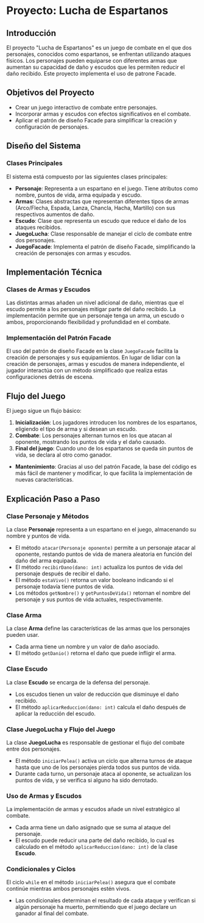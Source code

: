 # Proyecto: Lucha de Espartanos

## Introducción
El proyecto "Lucha de Espartanos" es un juego de combate en el que dos personajes, conocidos como espartanos, se enfrentan utilizando ataques físicos. Los personajes pueden equiparse con diferentes armas que aumentan su capacidad de daño y escudos que les permiten reducir el daño recibido. Este proyecto implementa el uso de patrone Facade.

## Objetivos del Proyecto
- Crear un juego interactivo de combate entre personajes.
- Incorporar armas y escudos con efectos significativos en el combate.
- Aplicar el patrón de diseño Facade para simplificar la creación y configuración de personajes.

## Diseño del Sistema
### Clases Principales
El sistema está compuesto por las siguientes clases principales:

- **Personaje**: Representa a un espartano en el juego. Tiene atributos como nombre, puntos de vida, arma equipada y escudo.
- **Armas**: Clases abstractas que representan diferentes tipos de armas (Arco/Flecha, Espada, Lanza, Chancla, Hacha, Martillo) con sus respectivos aumentos de daño.
- **Escudo**: Clase que representa un escudo que reduce el daño de los ataques recibidos.
- **JuegoLucha**: Clase responsable de manejar el ciclo de combate entre dos personajes.
- **JuegoFacade**: Implementa el patrón de diseño Facade, simplificando la creación de personajes con armas y escudos.

## Implementación Técnica
### Clases de Armas y Escudos
Las distintas armas añaden un nivel adicional de daño, mientras que el escudo permite a los personajes mitigar parte del daño recibido. La implementación permite que un personaje tenga un arma, un escudo o ambos, proporcionando flexibilidad y profundidad en el combate.

### Implementación del Patrón Facade
El uso del patrón de diseño Facade en la clase `JuegoFacade` facilita la creación de personajes y sus equipamientos. En lugar de lidiar con la creación de personajes, armas y escudos de manera independiente, el jugador interactúa con un método simplificado que realiza estas configuraciones detrás de escena.

## Flujo del Juego
El juego sigue un flujo básico:

1. **Inicialización**: Los jugadores introducen los nombres de los espartanos, eligiendo el tipo de arma y si desean un escudo.
2. **Combate**: Los personajes alternan turnos en los que atacan al oponente, mostrando los puntos de vida y el daño causado.
3. **Final del juego**: Cuando uno de los espartanos se queda sin puntos de vida, se declara al otro como ganador.

- **Mantenimiento**: Gracias al uso del patrón Facade, la base del código es más fácil de mantener y modificar, lo que facilita la implementación de nuevas características.

## Explicación Paso a Paso  

### Clase Personaje y Métodos  
La clase **Personaje** representa a un espartano en el juego, almacenando su nombre y puntos de vida.   
- El método `atacar(Personaje oponente)` permite a un personaje atacar al oponente, restando puntos de vida de manera aleatoria en función del daño del arma equipada.  
- El método `recibirDano(dano: int)` actualiza los puntos de vida del personaje después de recibir el daño.  
- El método `estaVivo()` retorna un valor booleano indicando si el personaje todavía tiene puntos de vida.   
- Los métodos `getNombre()` y `getPuntosDeVida()` retornan el nombre del personaje y sus puntos de vida actuales, respectivamente.  

### Clase Arma  
La clase **Arma** define las características de las armas que los personajes pueden usar.  
- Cada arma tiene un nombre y un valor de daño asociado.  
- El método `getDanio()` retorna el daño que puede infligir el arma.  

### Clase Escudo  
La clase **Escudo** se encarga de la defensa del personaje.  
- Los escudos tienen un valor de reducción que disminuye el daño recibido.  
- El método `aplicarReduccion(dano: int)` calcula el daño después de aplicar la reducción del escudo.  

### Clase JuegoLucha y Flujo del Juego  
La clase **JuegoLucha** es responsable de gestionar el flujo del combate entre dos personajes.  
- El método `iniciarPelea()` activa un ciclo que alterna turnos de ataque hasta que uno de los personajes pierda todos sus puntos de vida.  
- Durante cada turno, un personaje ataca al oponente, se actualizan los puntos de vida, y se verifica si alguno ha sido derrotado.  

### Uso de Armas y Escudos  
La implementación de armas y escudos añade un nivel estratégico al combate.  
- Cada arma tiene un daño asignado que se suma al ataque del personaje.  
- El escudo puede reducir una parte del daño recibido, lo cual es calculado en el método `aplicarReduccion(dano: int)` de la clase **Escudo**.  

### Condicionales y Ciclos  
El ciclo `while` en el método `iniciarPelea()` asegura que el combate continúe mientras ambos personajes estén vivos.  
- Las condicionales determinan el resultado de cada ataque y verifican si algún personaje ha muerto, permitiendo que el juego declare un ganador al final del combate.

